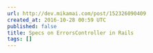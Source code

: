 ```yaml
---
url: http://dev.mikamai.com/post/152326090409
created_at: 2016-10-28 00:59 UTC
published: false
title: Specs on ErrorsController in Rails
tags: []
---
```



